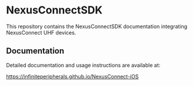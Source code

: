 # NexusConnectSDK

This repository contains the NexusConnectSDK documentation integrating NexusConnect UHF devices.

## Documentation

Detailed documentation and usage instructions are available at:

https://infiniteperipherals.github.io/NexusConnect-iOS